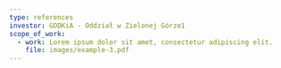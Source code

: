 ```yaml
---
type: references
investor: GDDKiA - Oddział w Zielonej Górze1
scope_of_work:
  - work: Lorem ipsum dolor sit amet, consectetur adipiscing elit.
    file: images/example-3.pdf
---
```

